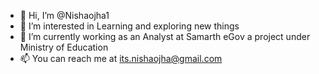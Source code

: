 - 👋 Hi, I’m @Nishaojha1
- 👀 I’m interested in Learning and exploring new things
- 🌱 I’m currently working as an Analyst at Samarth eGov a project under Ministry of Education
- 📫 You can reach me at its.nishaojha@gmail.com

<!---
Nishaojha1/Nishaojha1 is a ✨ special ✨ repository because its `README.md` (this file) appears on your GitHub profile.
You can click the Preview link to take a look at your changes.
--->
